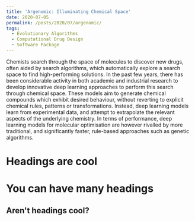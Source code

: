 ```yaml
---
title: 'Argenomic: Illuminating Chemical Space'
date: 2020-07-05
permalink: /posts/2020/07/argenomic/
tags:
  - Evolutionary Algorithms
  - Computational Drug Design
  - Software Package
---
```


Chemists search through the space of molecules to discover new drugs, often aided by search algorithms, which automatically explore a search space to
find high-performing solutions. In the past few years, there has been considerable activity in both academic and industrial research to develop innovative deep learning approaches to perform this search through chemical space. These models aim to generate chemical compounds which exhibit desired behaviour, without reverting to explicit chemical rules, patterns or transformations. Instead, deep learning models learn from experimental data, and attempt to extrapolate the relevant aspects of the underlying chemistry. In terms of performance, deep learning models for molecular optimisation are however rivalled by more traditional, and significantly faster, rule-based approaches such as genetic algorithms. 

Headings are cool
======

You can have many headings
======

Aren't headings cool?
------
